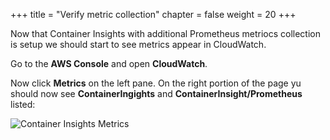 +++
title = "Verify metric collection"
chapter = false
weight = 20
+++

Now that Container Insights with additional Prometheus metriocs collection is setup we should start to see metrics appear in CloudWatch.

Go to the **AWS Console** and open **CloudWatch**.

Now click **Metrics** on the left pane. On the right portion of the page yu should now see **ContainerIngights** and **ContainerInsight/Prometheus** listed:

![Container Insights Metrics](/images/cw_metrics_.png)
